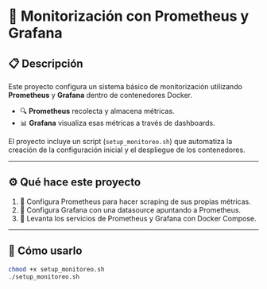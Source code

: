 # 🚀 Monitorización con Prometheus y Grafana

## 📋 Descripción

Este proyecto configura un sistema básico de monitorización utilizando **Prometheus** y **Grafana** dentro de contenedores Docker.

- 🔍 **Prometheus** recolecta y almacena métricas.
- 📊 **Grafana** visualiza esas métricas a través de dashboards.

El proyecto incluye un script (`setup_monitoreo.sh`) que automatiza la creación de la configuración inicial y el despliegue de los contenedores.

---

## ⚙️ Qué hace este proyecto

1. 📡 Configura Prometheus para hacer scraping de sus propias métricas.
2. 🔗 Configura Grafana con una datasource apuntando a Prometheus.
3. 🐳 Levanta los servicios de Prometheus y Grafana con Docker Compose.

---

## 🚀 Cómo usarlo

```bash
chmod +x setup_monitoreo.sh
./setup_monitoreo.sh
```
